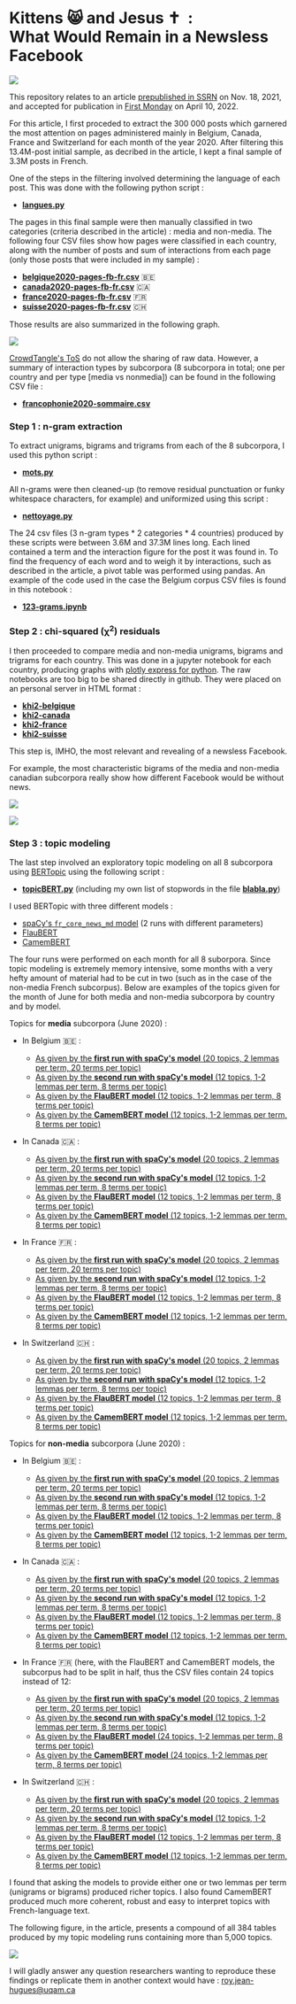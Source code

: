 # Kittens 😸 and Jesus ✝️ &nbsp;:<br>What Would Remain in a Newsless Facebook

![](images/repository-open-graph-template.png)

This repository relates to an article [prepublished in SSRN](https://papers.ssrn.com/sol3/papers.cfm?abstract_id=39622310) on Nov. 18, 2021, and accepted for publication in [First Monday](https://firstmonday.org) on April 10, 2022. 

For this article, I first proceded to extract the 300&nbsp;000 posts which garnered the most attention on pages administered mainly in Belgium, Canada, France and Switzerland for each month of the year 2020. After filtering this 13.4M-post initial sample, as decribed in the article, I kept a final sample of 3.3M posts in French.

One of the steps in the filtering involved determining the language of each post. This was done with the following python script&nbsp;:

- [**langues.py**](langues.py)

The pages in this final sample were then manually classified in two categories (criteria described in the article)&nbsp;: media and non-media. The following four CSV files show how pages were classified in each country, along with the number of posts and sum of interactions from each page (only those posts that were included in my sample)&nbsp;:

- [**belgique2020-pages-fb-fr.csv**](belgique2020-pages-fb-fr.csv) 🇧🇪
- [**canada2020-pages-fb-fr.csv**](canada2020-pages-fb-fr.csv) 🇨🇦
- [**france2020-pages-fb-fr.csv**](france2020-pages-fb-fr.csv) 🇫🇷
- [**suisse2020-pages-fb-fr.csv**](suisse2020-pages-fb-fr.csv) 🇨🇭

Those results are also summarized in the following graph.

![](images/FBfrancophonie-bilan.png)

[CrowdTangle's ToS](https://www.crowdtangle.com/terms/) do not allow the sharing of raw data. However, a summary of interaction types by subcorpora (8 subcorpora in total; one per country and per type [media vs nonmedia]) can be found in the following CSV file&nbsp;:

- [**francophonie2020-sommaire.csv**](francophonie2020-sommaire.csv)

### Step 1 : n-gram extraction

To extract unigrams, bigrams and trigrams from each of the 8 subcorpora, I used this python script&nbsp;:

- [**mots.py**](mots.py)

All n-grams were then cleaned-up (to remove residual punctuation or funky whitespace characters, for example) and uniformized using this script&nbsp;:

- [**nettoyage.py**](nettoyage.py)

The 24 csv files (3 n-gram types * 2 categories * 4 countries) produced by these scripts were between 3.6M and 37.3M lines long. Each lined contained a term and the interaction figure for the post it was found in. To find the frequency of each word and to weigh it by interactions, such as described in the article, a pivot table was performed using pandas. An example of the code used in the case the Belgium corpus CSV files is found in this notebook&nbsp;:

- [**123-grams.ipynb**](123-grams.ipynb)

### Step 2 : chi-squared (χ<sup>2</sup>) residuals

I then proceeded to compare media and non-media unigrams, bigrams and trigrams for each country. This was done in a jupyter notebook for each country, producing graphs with [plotly express for python](https://plotly.com/python/plotly-express/). The raw notebooks are too big to be shared directly in github. They were placed on an personal server in HTML format&nbsp;:

- [**khi2-belgique**](http://jhroy.ca/facebook-franco/khi2-belgique.html)
- [**khi2-canada**](http://jhroy.ca/facebook-franco/khi2-canada.html)
- [**khi2-france**](http://jhroy.ca/facebook-franco/khi2-france.html)
- [**khi2-suisse**](http://jhroy.ca/facebook-franco/khi2-suisse.html)

This step is, IMHO, the most relevant and revealing of a newsless Facebook.

For example, the most characteristic bigrams of the media and non-media canadian subcorpora really show how different Facebook would be without news.

![](images/bigrams-canada-media.png)

![](images/bigrams-canada-nonmedia.png)

### Step 3 : topic modeling

The last step involved an exploratory topic modeling on all 8 subcorpora using [BERTopic](https://maartengr.github.io/BERTopic/index.html) using the following script&nbsp;:

- [**topicBERT.py**](topicBERT.py) (including my own list of stopwords in the file [**blabla.py**](blabla.py))

I used BERTopic with three different models&nbsp;:

- [spaCy's ```fr_core_news_md``` model](https://spacy.io/models/fr) (2 runs with different parameters)
- [FlauBERT](https://github.com/getalp/Flaubert)
- [CamemBERT](https://camembert-model.fr/)

The four runs were performed on each month for all 8 suborpora. Since topic modeling is extremely memory intensive, some months with a very hefty amount of material had to be cut in two (such as in the case of the non-media French subcorpus). Below are examples of the topics given for the month of June for both media and non-media subcorpora by country and by model.

Topics for **media** subcorpora (June 2020)&nbsp;:

- In Belgium 🇧🇪 :

  - [As given by the **first run with spaCy's model** (20 topics, 2 lemmas per term, 20 terms per topic)](berTOPIC/belgique-spacy1-media-2020-06.csv)
  - [As given by the **second run with spaCy's model** (12 topics, 1-2 lemmas per term, 8 terms per topic)](berTOPIC/belgique-spacy2-media-2020-06.csv)
  - [As given by the **FlauBERT model** (12 topics, 1-2 lemmas per term, 8 terms per topic)](berTOPIC/belgique-flaubert-media-2020-06.csv)
  - [As given by the **CamemBERT model** (12 topics, 1-2 lemmas per term, 8 terms per topic)](berTOPIC/belgique-camembert-media-2020-06.csv)

- In Canada 🇨🇦 :

  - [As given by the **first run with spaCy's model** (20 topics, 2 lemmas per term, 20 terms per topic)](berTOPIC/canada-spacy1-media-2020-06.csv)
  - [As given by the **second run with spaCy's model** (12 topics, 1-2 lemmas per term, 8 terms per topic)](berTOPIC/canada-spacy2-media-2020-06.csv)
  - [As given by the **FlauBERT model** (12 topics, 1-2 lemmas per term, 8 terms per topic)](berTOPIC/canada-flaubert-media-2020-06.csv)
  - [As given by the **CamemBERT model** (12 topics, 1-2 lemmas per term, 8 terms per topic)](berTOPIC/canada-camembert-media-2020-06.csv)

- In France 🇫🇷 :

  - [As given by the **first run with spaCy's model** (20 topics, 2 lemmas per term, 20 terms per topic)](berTOPIC/france-spacy1-media-2020-06.csv)
  - [As given by the **second run with spaCy's model** (12 topics, 1-2 lemmas per term, 8 terms per topic)](berTOPIC/france-spacy2-media-2020-06.csv)
  - [As given by the **FlauBERT model** (12 topics, 1-2 lemmas per term, 8 terms per topic)](berTOPIC/france-flaubert-media-2020-06.csv)
  - [As given by the **CamemBERT model** (12 topics, 1-2 lemmas per term, 8 terms per topic)](berTOPIC/france-camembert-media-2020-06.csv)

- In Switzerland 🇨🇭 :

  - [As given by the **first run with spaCy's model** (20 topics, 2 lemmas per term, 20 terms per topic)](berTOPIC/suisse-spacy1-media-2020-06.csv)
  - [As given by the **second run with spaCy's model** (12 topics, 1-2 lemmas per term, 8 terms per topic)](berTOPIC/suisse-spacy2-media-2020-06.csv)
  - [As given by the **FlauBERT model** (12 topics, 1-2 lemmas per term, 8 terms per topic)](berTOPIC/suisse-flaubert-media-2020-06.csv)
  - [As given by the **CamemBERT model** (12 topics, 1-2 lemmas per term, 8 terms per topic)](berTOPIC/suisse-camembert-media-2020-06.csv)

Topics for **non-media** subcorpora (June 2020)&nbsp;:

- In Belgium 🇧🇪 :

  - [As given by the **first run with spaCy's model** (20 topics, 2 lemmas per term, 20 terms per topic)](berTOPIC/belgique-spacy1-nonmedia-2020-06.csv)
  - [As given by the **second run with spaCy's model** (12 topics, 1-2 lemmas per term, 8 terms per topic)](berTOPIC/belgique-spacy2-nonmedia-2020-06.csv)
  - [As given by the **FlauBERT model** (12 topics, 1-2 lemmas per term, 8 terms per topic)](berTOPIC/belgique-flaubert-nonmedia-2020-06.csv)
  - [As given by the **CamemBERT model** (12 topics, 1-2 lemmas per term, 8 terms per topic)](berTOPIC/belgique-camembert-nonmedia-2020-06.csv)

- In Canada 🇨🇦 :

  - [As given by the **first run with spaCy's model** (20 topics, 2 lemmas per term, 20 terms per topic)](berTOPIC/canada-spacy1-nonmedia-2020-06.csv)
  - [As given by the **second run with spaCy's model** (12 topics, 1-2 lemmas per term, 8 terms per topic)](berTOPIC/canada-spacy2-nonmedia-2020-06.csv)
  - [As given by the **FlauBERT model** (12 topics, 1-2 lemmas per term, 8 terms per topic)](berTOPIC/canada-flaubert-nonmedia-2020-06.csv)
  - [As given by the **CamemBERT model** (12 topics, 1-2 lemmas per term, 8 terms per topic)](berTOPIC/canada-camembert-nonmedia-2020-06.csv)

- In France 🇫🇷 (here, with the FlauBERT and CamemBERT models, the subcorpus had to be split in half, thus the CSV files contain 24 topics instead of 12:

  - [As given by the **first run with spaCy's model** (20 topics, 2 lemmas per term, 20 terms per topic)](berTOPIC/france-spacy1-nonmedia-2020-06.csv)
  - [As given by the **second run with spaCy's model** (12 topics, 1-2 lemmas per term, 8 terms per topic)](berTOPIC/france-spacy2-nonmedia-2020-06.csv)
  - [As given by the **FlauBERT model** (24 topics, 1-2 lemmas per term, 8 terms per topic)](berTOPIC/france-flaubert-nonmedia-2020-06.csv)
  - [As given by the **CamemBERT model** (24 topics, 1-2 lemmas per term, 8 terms per topic)](berTOPIC/france-camembert-nonmedia-2020-06.csv)

- In Switzerland 🇨🇭 :

  - [As given by the **first run with spaCy's model** (20 topics, 2 lemmas per term, 20 terms per topic)](berTOPIC/suisse-spacy1-nonmedia-2020-06.csv)
  - [As given by the **second run with spaCy's model** (12 topics, 1-2 lemmas per term, 8 terms per topic)](berTOPIC/suisse-spacy2-nonmedia-2020-06.csv)
  - [As given by the **FlauBERT model** (12 topics, 1-2 lemmas per term, 8 terms per topic)](berTOPIC/suisse-flaubert-nonmedia-2020-06.csv)
  - [As given by the **CamemBERT model** (12 topics, 1-2 lemmas per term, 8 terms per topic)](berTOPIC/suisse-camembert-nonmedia-2020-06.csv)

I found that asking the models to provide either one or two lemmas per term (unigrams or bigrams) produced richer topics. I also found CamemBERT produced much more coherent, robust and easy to interpret topics with French-language text.

The following figure, in the article, presents a compound of all 384 tables produced by my topic modeling runs containing more than 5,000 topics.

![](images/Fig5.jpg)

I will gladly answer any question researchers wanting to reproduce these findings or replicate them in another context would have&nbsp;: [roy.jean-hugues@uqam.ca](mailto:roy.jean-hugues@uqam.ca)
